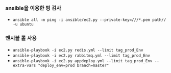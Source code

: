 ### ansible을 이용한 핑 검사
  - `ansible all -m ping -i ansible/ec2.py --private-key=///*.pem path// -u ubuntu`

### 앤시블 롤 사용
  - `ansible-playbook -i ec2.py redis.yml --limit tag_prod_Env`
  - `ansible-playbook -i ec2.py rabbitmq.yml --limit tag_prod_Env`
  - `ansible-playbook -i ec2.py appdeploy.yml --limit tag_prod_Env --extra-vars "deploy_env=prod branch=master"`
